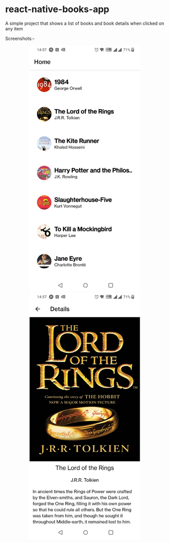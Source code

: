 # react-native-books-app

A simple project that shows a list of books and book details when clicked on any item

Screenshots:-

<p align="center">
  <img src="./Screenshot_2023-06-29-14-57-29-85_f73b71075b1de7323614b647fe394240.jpg" width="350"  title="hover text">
  <img src="./Screenshot_2023-06-29-14-57-43-81_f73b71075b1de7323614b647fe394240.jpg" width="350"  alt="accessibility text">
</p>
